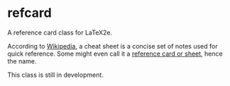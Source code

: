 # refcard

A reference card class for LaTeX2e.

According to [Wikipedia](https://en.wikipedia.org/wiki/Cheat_sheet), 
a cheat sheet is a concise set of notes used for quick reference.
Some might even call it a [reference card or sheet](https://en.wikipedia.org/wiki/Reference_card), 
hence the name.

This class is still in development.
